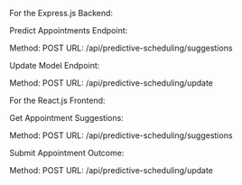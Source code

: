For the Express.js Backend:


Predict Appointments Endpoint:

Method: POST
URL: /api/predictive-scheduling/suggestions

Update Model Endpoint:

Method: POST
URL: /api/predictive-scheduling/update




For the React.js Frontend:

Get Appointment Suggestions:

Method: POST
URL: /api/predictive-scheduling/suggestions

Submit Appointment Outcome:

Method: POST
URL: /api/predictive-scheduling/update